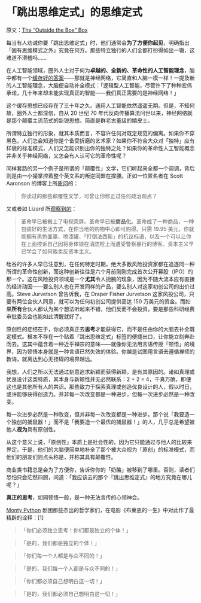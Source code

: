 # 「跳出思维定式」的思维定式

原文：[The “Outside the Box” Box](https://www.readthesequences.com/The-Outside-The-Box-Box)

每当有人劝诫你要「跳出思维定式」时，他们通常会**为了方便你起见**，明确指出「固有思维模式之外」究竟在何方。那些特立独行的人们全都打扮得如出一辙，这难道不滑稽吗……

在人工智能领域，圈外人士对于何为**卓越的、全新的、革命性的人工智能理念**，脑中都有一个[缓存好的答案](https://www.readthesequences.com/Cached-Thoughts)——那就是神经网络，它简直和人脑一模一样！一提及新的人工智能理念，大脑便自动补全模式：「逻辑型人工智能，尽管许下了种种宏伟承诺，几十年来却未能实现真正的智能——我们真正需要的是神经网络！」

这个缓存思想已经存在了三十年之久。通用人工智能依然遥遥无期。但是，不知何故，圈外人士都深信，自从 20 世纪 70 年代反向传播算法问世以来，神经网络就是那个颠覆主流范式的新锐思想。简直是群老古董级的嬉皮士。

所谓特立独行的形象，就其本质而言，不容许任何对既定规范的偏离。如果你不穿黑色，人们怎会知道你是个备受折磨的艺术家？如果你不符合大众对「独特」应有样貌的标准模式，人们又怎能识别出你的独特之处？如果你的革命性人工智能概念并非关乎神经网络，又怎会有人认可它的革命性呢？

同样套路的另一个例子是所谓的「颠覆性」文学，它们听起来全都一个调调，背后则是由一小撮掌控着整个英文系的叛逆同盟在撑腰。正如一位匿名者在 Scott Aaronson 的博客上所[质问](http://www.scottaaronson.com/blog/?p=87#comment-2092)的：

> 你读过的那些颠覆性文学，可曾让你修正过任何政治观点？

又或者如 Lizard 所[观察到的](https://journalism.berkeley.edu/projects/biplog/archive/000748.html)：

> 革命早已被搬上了电视荧屏。革命早已被**商品化**。革命成了一种商品，一种包装好的生活方式，在你当地的购物中心即可购得。只需 19.95 美元，你就能拥有黑色面罩、喷漆罐、「打倒法西斯」的抗议标语，以及一个可以让你在上面控诉自己因将身体锁在消防栓上而遭受警察暴行的博客。资本主义早已学会了如何贩卖反资本主义。

硅谷的许多人早已注意到，在任何特定时期，绝大多数风险投资家都在追逐同一种所谓的革命性创新，而这种创新往往是六个月前刚刚完成首次公开募股（IPO）的那一个。这在风险投资领域是一个**尤其**令人扼腕的现象，因为不随大流本应有直接的经济动因——要么别人也在开发同样的产品，要么别人对这家初创公司的出价过高。Steve Jurvetson 曾告诉我，在 Draper Fisher Jurvetson 这家风投公司，只要有两位合伙人同意，就可以为任何初创公司提供高达 150 万美元的资金。而如果**所有**合伙人都认为某个想法听起来不错，他们反而不会投资。要是那些科研经费审批委员会也能如此清醒就好了。

原创性的症结在于，你必须真正去**思考**才能获得它，而不是任由你的大脑去补全既定模式。根本不存在一个贴着「跳出思维定式」标签的便捷出口，让你能立刻奔赴而去。这其中蕴含着一种近乎禅宗的意味——就像你无法用言语传授「顿悟」的境界，因为顿悟本身就是一种言语已然失效的体验。你越是试图用言语去遵循禅师的教诲，就离达到心无挂碍的境界越远。

我想，人们之所以无法通过刻意追求新颖而获得新颖，是有其原因的。诸如真理或优良设计这类特质，其本身与新颖性并无必然联系：2 + 2 = 4，千真万确，即便这也是其他所有人的共识。那些致力于探索真理或创造优良设计的人，假以时日，或许能够获得创造力。并非每一次改变都是一种进步，但每一次进步必然是一种改变。

每一次进步必然是一种改变，但并非每一次改变都是一种进步。那个说「我要造一个独创的捕鼠器！」而不是「我要造一个最优的捕鼠器！」的人，几乎总是希望被他人**视为**具有原创性。

从这个意义上说，「原创性」本质上是社会性的，因为它只能通过与他人的比较来界定。于是，他们的大脑便简单地补全了那个被大众视为「原创」的标准模式，而他们的朋友们则点头称是，并称其具有颠覆性。

商业类书籍总是会为了方便你，告诉你你的「奶酪」被移到了哪里。否则，读者们恐怕只会茫然四顾，问道：「我应该去的那个『跳出思维定式』的地方究竟在哪儿呢？」

**真正的思考**，如同顿悟一般，是一种无法言传的心领神会。

[Monty Python](https://www.youtube.com/watch?v=LQqq3e03EBQ) 剧团那些杰出的哲学家们，在电影《布莱恩的一生》中对此作了最精辟的诠释：[1]

> 「你们必须独立思考！你们都是独立的个体！」

>

> 「是的，我们都是独立的个体！」

>

> 「你们每一个人都是与众不同的！」

>

> 「是的，我们每一个人都是与众不同的！」

>

> 「你们都必须自己想明白这一切！」

>

> 「是的，我们都必须自己想明白这一切！」